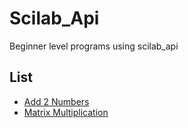 # Scilab_Api
Beginner level programs using scilab_api

## List
* [Add 2 Numbers](https://github.com/Poirot1729/Scilab_Api/tree/master/Add_Two)
* [Matrix Multiplication](https://github.com/Poirot1729/Scilab_Api/tree/master/Matrix)
